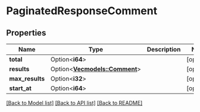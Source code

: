 # PaginatedResponseComment

## Properties

Name | Type | Description | Notes
------------ | ------------- | ------------- | -------------
**total** | Option<**i64**> |  | [optional]
**results** | Option<[**Vec<models::Comment>**](Comment.md)> |  | [optional]
**max_results** | Option<**i32**> |  | [optional]
**start_at** | Option<**i64**> |  | [optional]

[[Back to Model list]](../README.md#documentation-for-models) [[Back to API list]](../README.md#documentation-for-api-endpoints) [[Back to README]](../README.md)


